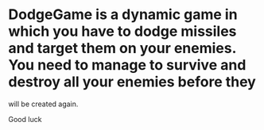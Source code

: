 # DodgeGame is a dynamic game in which you have to dodge missiles and target them on your enemies. You need to manage to survive and destroy all your enemies before they
will be created again. 

Good luck
